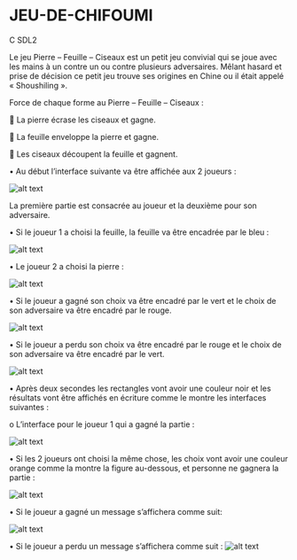 # JEU-DE-CHIFOUMI
C SDL2

Le jeu Pierre – Feuille – Ciseaux est un petit jeu convivial qui se joue avec les mains à un contre un ou contre plusieurs adversaires.
Mêlant hasard et prise de décision ce petit jeu trouve ses origines en Chine ou il était appelé « Shoushiling ».

Force de chaque forme au Pierre – Feuille – Ciseaux :

	La pierre écrase les ciseaux et gagne.

	La feuille enveloppe la pierre et gagne.

	Les ciseaux découpent la feuille et gagnent.

•	Au début l’interface suivante va être affichée aux 2 joueurs :

![alt text](https://github.com/KNHAILA/JEU-DE-CHIFOUMI/blob/master/Images/a1.png?raw=true)

La première partie est consacrée au joueur et la deuxième pour son adversaire.

•	Si le joueur 1 a choisi la feuille, la feuille va être encadrée par le bleu :

![alt text](https://github.com/KNHAILA/JEU-DE-CHIFOUMI/blob/master/Images/a2.png?raw=true)

•	Le joueur 2 a choisi la pierre :

![alt text](https://github.com/KNHAILA/JEU-DE-CHIFOUMI/blob/master/Images/a3.png?raw=true)

•	Si le joueur a gagné son choix va être encadré par le vert et le choix de son adversaire va être encadré par le rouge.

![alt text](https://github.com/KNHAILA/JEU-DE-CHIFOUMI/blob/master/Images/a4.png?raw=true)

•	Si le joueur a perdu son choix va être encadré par le rouge et le choix de son adversaire va être encadré par le vert.

![alt text](https://github.com/KNHAILA/JEU-DE-CHIFOUMI/blob/master/Images/a5.png?raw=true)

•	Après deux secondes les rectangles vont avoir une couleur noir et les résultats vont être affichés en écriture comme le montre les interfaces suivantes :

o	L’interface pour le joueur 1 qui a gagné la partie :

![alt text](https://github.com/KNHAILA/JEU-DE-CHIFOUMI/blob/master/Images/a6.png?raw=true) 


•	Si les 2 joueurs ont choisi la même chose, les choix vont avoir une couleur orange comme la montre la figure au-dessous, et personne ne gagnera la partie :

![alt text](https://github.com/KNHAILA/JEU-DE-CHIFOUMI/blob/master/Images/a7.png?raw=true)

•	Si le joueur a gagné un message s’affichera comme suit:

![alt text](https://github.com/KNHAILA/JEU-DE-CHIFOUMI/blob/master/Images/a8.png?raw=true)

•	Si le joueur a perdu un message s’affichera comme suit :
![alt text](https://github.com/KNHAILA/JEU-DE-CHIFOUMI/blob/master/Images/a9.png?raw=true)

